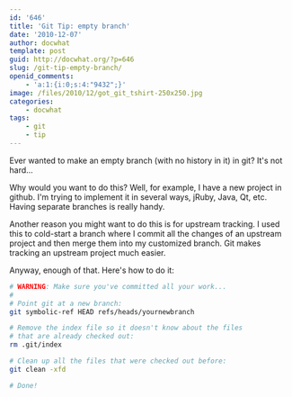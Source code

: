 ```yaml
---
id: '646'
title: 'Git Tip: empty branch'
date: '2010-12-07'
author: docwhat
template: post
guid: http://docwhat.org/?p=646
slug: /git-tip-empty-branch/
openid_comments:
    - 'a:1:{i:0;s:4:"9432";}'
image: /files/2010/12/got_git_tshirt-250x250.jpg
categories:
    - docwhat
tags:
    - git
    - tip
---
```


Ever wanted to make an empty branch (with no history in it) in git? It's not
hard...

Why would you want to do this? Well, for example, I have a new project in
github. I'm trying to implement it in several ways, jRuby, Java, Qt, etc.
Having separate branches is really handy.

Another reason you might want to do this is for upstream tracking. I used this
to cold-start a branch where I commit all the changes of an upstream project
and then merge them into my customized branch. Git makes tracking an upstream
project much easier.

Anyway, enough of that. Here's how to do it:

```bash
# WARNING: Make sure you've committed all your work...
#
# Point git at a new branch:
git symbolic-ref HEAD refs/heads/yournewbranch

# Remove the index file so it doesn't know about the files
# that are already checked out:
rm .git/index

# Clean up all the files that were checked out before:
git clean -xfd

# Done!
```
